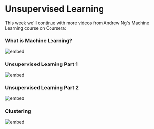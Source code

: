 # Unsupervised Learning

This week we'll continue with more videos from Andrew Ng's Machine
Learning course on Coursera:

### What is Machine Learning?

![embed](https://youtube.com/embed/XtlwSmJfUs4)

### Unsupervised Learning Part 1

![embed](https://youtube.com/embed/gG_wI_uGfIE)

### Unsupervised Learning Part 2

![embed](https://youtube.com/embed/_0bhZBqtCCs)

### Clustering

![embed](https://youtube.com/embed/0D4LnsJr85Y)

